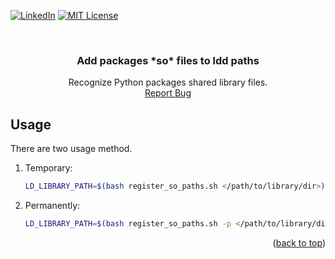 <a name="readme-top"></a>
[![LinkedIn][linkedin-shield]][linkedin-url]
[![MIT License][license-shield]][license-url]


<br />
<div align="center">
  <h3 align="center">Add packages *so* files to ldd paths</h3>

  <p align="center">
    Recognize Python packages shared library files.
    <br />
    <a href="https://github.com/AmirHSad/ldd-find-python-packages-so/issues">Report Bug</a>
  </p>
</div>


## Usage
There are two usage method.

1. Temporary:
   ```sh
   LD_LIBRARY_PATH=$(bash register_so_paths.sh </path/to/library/dir>)
   ```

2. Permanently:
   ```sh
   LD_LIBRARY_PATH=$(bash register_so_paths.sh -p </path/to/library/dir>)
   ```

<p align="right">(<a href="#readme-top">back to top</a>)</p>

[license-shield]: https://img.shields.io/github/license/AmirHSad/ldd-find-python-packages-so.svg?style=for-the-badge
[license-url]: https://github.com/AmirHSad/ldd-find-python-packages-so/blob/main/LICENSE
[linkedin-shield]: https://img.shields.io/badge/-LinkedIn-black.svg?style=for-the-badge&logo=linkedin&colorB=555
[linkedin-url]: https://www.linkedin.com/in/amirhsad/
[product-screenshot]: images/screenshot.png